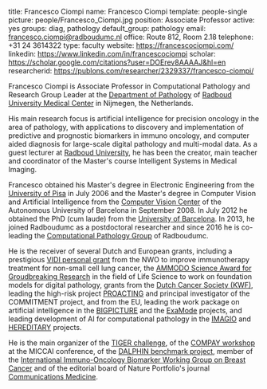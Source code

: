 title: Francesco Ciompi
name: Francesco Ciompi
template: people-single
picture: people/Francesco_Ciompi.jpg
position: Associate Professor
active: yes
groups: diag, pathology
default_group: pathology
email: francesco.ciompi@radboudumc.nl
office: Route 812, Room 2.18
telephone: +31 24 3614322
type: faculty
website: https://francescociompi.com/
linkedin: https://www.linkedin.com/in/francescociompi
scholar: https://scholar.google.com/citations?user=DOErev8AAAAJ&hl=en
researcherid: https://publons.com/researcher/2329337/francesco-ciompi/


Francesco Ciompi is Associate Professor in Computational Pathology and Research Group Leader at the [Department of Pathology](https://www.radboudumc.nl/en/research/departments/pathology) of [Radboud University Medical Center](https://www.radboudumc.nl/patientenzorg) in Nijmegen, the Netherlands.

His main research focus is artificial intelligence for precision oncology in the area of pathology, with applications to discovery and implementation of predictive and prognostic biomarkers in immuno oncology, and computer aided diagnosis for large-scale digital pathology and multi-modal data. 
As a guest lecturer at [Radboud University](https://www.ru.nl/en), he has been the creator, main teacher and coordinator of the Master's course Intelligent Systems in Medical Imaging.

Francesco obtained his Master's degree in Electronic Engineering from the [University of Pisa](https://www.ing.unipi.it/it/) in July 2006 and the Master's degree in Computer Vision and Artificial Intelligence from the [Computer Vision Center](http://www.cvc.uab.es) of the Autonomous University of Barcelona in September 2008. In July 2012 he obtained the PhD (cum laude) from the [University of Barcelona](https://web.ub.edu/en/web/ub/). In 2013, he joined Radboudumc as a postdoctoral researcher and since 2016 he is co-leading the [Computational Pathology Group](http://computationalpathologygroup.eu) of Radboudumc.

He is the receiver of several Dutch and European grants, including a prestigious [VIDI personal grant](https://www.nwo.nl/en/calls/nwo-talent-programme) from the NWO to improve immunotherapy treatment for non-small cell lung cancer, the [AMMODO Science Award for Groudbreaking Research](https://ammodo-science-award.org/groundbreaking/winner/computational-pathology-group/) in the field of Life Science to work on foundation models for digital pathology, grants from the [Dutch Cancer Society (KWF)](https://www.kwf.nl), leading the high-risk project [PROACTING](https://www.computationalpathologygroup.eu/projects/proacting/) and principal investigator of the COMMITMENT project, and from the EU, leading the work package on artificial intelligence in the [BIGPICTURE](https://bigpicture.eu) and the [ExaMode](https://www.examode.eu) projects, and leading development of AI for computational pathology in the [IMAGIO](https://imagioproject.eu) and [HEREDITARY](https://www.radboudumc.nl/en/news-items/2023/met-ai-op-zoek-naar-verbanden-tussen-ziekten-van-darm-en-brein) projects.  

He is the main organizer of the [TIGER challenge](https://tiger.grand-challenge.org), of the [COMPAY workshop](https://www.compaysymposium.eu) at the MICCAI conference, of the [DALPHIN benchmark project](https://www.compayl.com/dalphin), member of the [International Immuno-Oncology Biomarker Working Group on Breast Cancer](https://www.tilsinbreastcancer.org) and of the editorial board of Nature Portfolio's journal [Communications Medicine](https://www.nature.com/commsmed).


